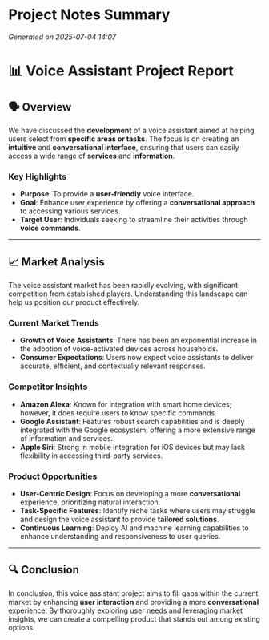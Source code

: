# Project Notes Summary

*Generated on 2025-07-04 14:07*

# 📊 **Voice Assistant Project Report**

## 🗣️ **Overview**

We have discussed the **development** of a voice assistant aimed at helping users select from **specific areas or tasks**. The focus is on creating an **intuitive** and **conversational interface**, ensuring that users can easily access a wide range of **services** and **information**.

### Key Highlights
- **Purpose**: To provide a **user-friendly** voice interface.
- **Goal**: Enhance user experience by offering a **conversational approach** to accessing various services.
- **Target User**: Individuals seeking to streamline their activities through **voice commands**.

---

## 📈 **Market Analysis**

The voice assistant market has been rapidly evolving, with significant competition from established players. Understanding this landscape can help us position our product effectively.

### Current Market Trends
- **Growth of Voice Assistants**: There has been an exponential increase in the adoption of voice-activated devices across households.
- **Consumer Expectations**: Users now expect voice assistants to deliver accurate, efficient, and contextually relevant responses.

### Competitor Insights
- **Amazon Alexa**: Known for integration with smart home devices; however, it does require users to know specific commands.
- **Google Assistant**: Features robust search capabilities and is deeply integrated with the Google ecosystem, offering a more extensive range of information and services.
- **Apple Siri**: Strong in mobile integration for iOS devices but may lack flexibility in accessing third-party services. 

### Product Opportunities
- **User-Centric Design**: Focus on developing a more **conversational** experience, prioritizing natural interaction.
- **Task-Specific Features**: Identify niche tasks where users may struggle and design the voice assistant to provide **tailored solutions**.
- **Continuous Learning**: Deploy AI and machine learning capabilities to enhance understanding and responsiveness to user queries.

---

## 🔍 **Conclusion**

In conclusion, this voice assistant project aims to fill gaps within the current market by enhancing **user interaction** and providing a more **conversational** experience. By thoroughly exploring user needs and leveraging market insights, we can create a compelling product that stands out among existing options.